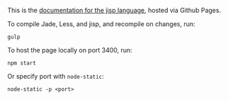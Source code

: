 This is the [documentation for the jisp language](http://mitranim.github.io/jisp), hosted via Github Pages.

To compile Jade, Less, and jisp, and recompile on changes, run:

    gulp

To host the page locally on port 3400, run:

    npm start

Or specify port with `node-static`:

    node-static -p <port>
